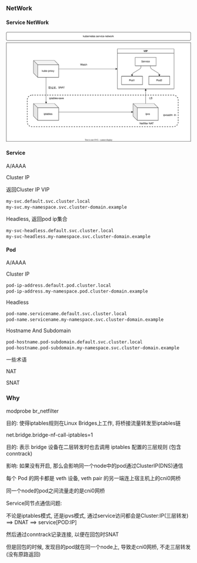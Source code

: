 ### NetWork

#### Service NetWork

![k8s-network-service](./images/k8s-network-service.svg)



#### Service

A/AAAA

Cluster IP

返回Cluster IP VIP

~~~
my-svc.default.svc.cluster.local
my-svc.my-namespace.svc.cluster-domain.example
~~~

Headless, 返回pod ip集合

~~~
my-svc-headless.default.svc.cluster.local
my-svc-headless.my-namespace.svc.cluster-domain.example
~~~

#### Pod

A/AAAA

Cluster IP

~~~
pod-ip-address.default.pod.cluster.local
pod-ip-address.my-namespace.pod.cluster-domain.example
~~~

Headless 

~~~
pod-name.servicename.default.svc.cluster.local
pod-name.servicename.my-namespace.svc.cluster-domain.example
~~~

Hostname And Subdomain

~~~
pod-hostname.pod-subdomain.default.svc.cluster.local
pod-hostname.pod-subdomain.my-namespace.svc.cluster-domain.example
~~~

一些术语

NAT

SNAT

### Why

modprobe br_netfilter

目的: 使得iptables规则在Linux Bridges上工作, 将桥接流量转发至iptables链

net.bridge.bridge-nf-call-iptables=1

目的: 表示 bridge 设备在二层转发时也去调用 iptables 配置的三层规则 (包含 conntrack)

影响: 如果没有开启, 那么会影响同一个node中的pod通过ClusterIP(DNS)通信

每个 Pod 的网卡都是 veth 设备, veth pair 的另一端连上宿主机上的cni0网桥

同一个node的pod之间流量走的是cni0网桥

Service同节点通信问题:

不论是iptables模式, 还是ipvs模式,  通过service访问都会是Cluster:IP(三层转发)  ==> DNAT ==> service[POD:IP]

然后通过conntrack记录连接, 以便在回包时SNAT

但是回包的时候, 发现目的pod就在同一个node上, 导致走cni0网桥, 不走三层转发(没有原路返回)
